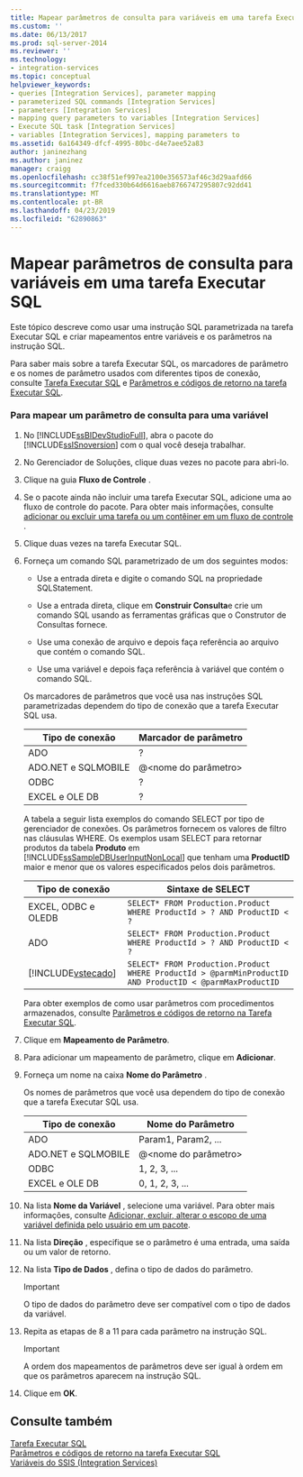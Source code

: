 ```yaml
---
title: Mapear parâmetros de consulta para variáveis em uma tarefa Executar SQL | Microsoft Docs
ms.custom: ''
ms.date: 06/13/2017
ms.prod: sql-server-2014
ms.reviewer: ''
ms.technology:
- integration-services
ms.topic: conceptual
helpviewer_keywords:
- queries [Integration Services], parameter mapping
- parameterized SQL commands [Integration Services]
- parameters [Integration Services]
- mapping query parameters to variables [Integration Services]
- Execute SQL task [Integration Services]
- variables [Integration Services], mapping parameters to
ms.assetid: 6a164349-dfcf-4995-80bc-d4e7aee52a83
author: janinezhang
ms.author: janinez
manager: craigg
ms.openlocfilehash: cc38f51ef997ea2100e356573af46c3d29aafd66
ms.sourcegitcommit: f7fced330b64d6616aeb8766747295807c92dd41
ms.translationtype: MT
ms.contentlocale: pt-BR
ms.lasthandoff: 04/23/2019
ms.locfileid: "62890863"
---
```

# <a name="map-query-parameters-to-variables-in-an-execute-sql-task"></a>Mapear parâmetros de consulta para variáveis em uma tarefa Executar SQL

  Este tópico descreve como usar uma instrução SQL parametrizada na tarefa Executar SQL e criar mapeamentos entre variáveis e os parâmetros na instrução SQL.  
  
 Para saber mais sobre a tarefa Executar SQL, os marcadores de parâmetro e os nomes de parâmetro usados com diferentes tipos de conexão, consulte [Tarefa Executar SQL](control-flow/execute-sql-task.md) e [Parâmetros e códigos de retorno na tarefa Executar SQL](../../2014/integration-services/parameters-and-return-codes-in-the-execute-sql-task.md).  
  
### <a name="to-map-a-query-parameter-to-a-variable"></a>Para mapear um parâmetro de consulta para uma variável  
  
1.  No [!INCLUDE[ssBIDevStudioFull](../includes/ssbidevstudiofull-md.md)], abra o pacote do [!INCLUDE[ssISnoversion](../includes/ssisnoversion-md.md)] com o qual você deseja trabalhar.  
  
2.  No Gerenciador de Soluções, clique duas vezes no pacote para abri-lo.  
  
3.  Clique na guia **Fluxo de Controle** .  
  
4.  Se o pacote ainda não incluir uma tarefa Executar SQL, adicione uma ao fluxo de controle do pacote. Para obter mais informações, consulte [adicionar ou excluir uma tarefa ou um contêiner em um fluxo de controle](control-flow/add-or-delete-a-task-or-a-container-in-a-control-flow.md)  
  .  
  
5.  Clique duas vezes na tarefa Executar SQL.  
  
6.  Forneça um comando SQL parametrizado de um dos seguintes modos:  
  
    -   Use a entrada direta e digite o comando SQL na propriedade SQLStatement.  
  
    -   Use a entrada direta, clique em **Construir Consulta**e crie um comando SQL usando as ferramentas gráficas que o Construtor de Consultas fornece.  
  
    -   Use uma conexão de arquivo e depois faça referência ao arquivo que contém o comando SQL.  
  
    -   Use uma variável e depois faça referência à variável que contém o comando SQL.  
  
     Os marcadores de parâmetros que você usa nas instruções SQL parametrizadas dependem do tipo de conexão que a tarefa Executar SQL usa.  
  
    |Tipo de conexão|Marcador de parâmetro|  
    |---------------------|----------------------|  
    |ADO|?|  
    |ADO.NET e SQLMOBILE|@\<nome do parâmetro>|  
    |ODBC|?|  
    |EXCEL e OLE DB|?|  
  
     A tabela a seguir lista exemplos do comando SELECT por tipo de gerenciador de conexões. Os parâmetros fornecem os valores de filtro nas cláusulas WHERE. Os exemplos usam SELECT para retornar produtos da tabela **Produto** em [!INCLUDE[ssSampleDBUserInputNonLocal](../includes/sssampledbuserinputnonlocal-md.md)] que tenham uma **ProductID** maior e menor que os valores especificados pelos dois parâmetros.  
  
    |Tipo de conexão|Sintaxe de SELECT|  
    |---------------------|-------------------|  
    |EXCEL, ODBC e OLEDB|`SELECT* FROM Production.Product WHERE ProductId > ? AND ProductID < ?`|  
    |ADO|`SELECT* FROM Production.Product WHERE ProductId > ? AND ProductID < ?`|  
    |[!INCLUDE[vstecado](../includes/vstecado-md.md)]|`SELECT* FROM Production.Product WHERE ProductId > @parmMinProductID AND ProductID < @parmMaxProductID`|  
  
     Para obter exemplos de como usar parâmetros com procedimentos armazenados, consulte [Parâmetros e códigos de retorno na Tarefa Executar SQL](../../2014/integration-services/parameters-and-return-codes-in-the-execute-sql-task.md).  
  
7.  Clique em **Mapeamento de Parâmetro**.  
  
8.  Para adicionar um mapeamento de parâmetro, clique em **Adicionar**.  
  
9. Forneça um nome na caixa **Nome do Parâmetro** .  
  
     Os nomes de parâmetros que você usa dependem do tipo de conexão que a tarefa Executar SQL usa.  
  
    |Tipo de conexão|Nome do Parâmetro|  
    |---------------------|--------------------|  
    |ADO|Param1, Param2, ...|  
    |ADO.NET e SQLMOBILE|@\<nome do parâmetro>|  
    |ODBC|1, 2, 3, ...|  
    |EXCEL e OLE DB|0, 1, 2, 3, ...|  
  
10. Na lista **Nome da Variável** , selecione uma variável. Para obter mais informações, consulte [Adicionar, excluir, alterar o escopo de uma variável definida pelo usuário em um pacote](../../2014/integration-services/add-delete-change-scope-of-user-defined-variable-in-a-package.md).  
  
11. Na lista **Direção** , especifique se o parâmetro é uma entrada, uma saída ou um valor de retorno.  
  
12. Na lista **Tipo de Dados** , defina o tipo de dados do parâmetro.  
  
    > [!IMPORTANT]  
    >  O tipo de dados do parâmetro deve ser compatível com o tipo de dados da variável.  
  
13. Repita as etapas de 8 a 11 para cada parâmetro na instrução SQL.  
  
    > [!IMPORTANT]  
    >  A ordem dos mapeamentos de parâmetros deve ser igual à ordem em que os parâmetros aparecem na instrução SQL.  
  
14. Clique em **OK**.  
  
## <a name="see-also"></a>Consulte também  
 [Tarefa Executar SQL](control-flow/execute-sql-task.md)   
 [Parâmetros e códigos de retorno na tarefa Executar SQL](../../2014/integration-services/parameters-and-return-codes-in-the-execute-sql-task.md)   
 [Variáveis do SSIS &#40;Integration Services&#41;](integration-services-ssis-variables.md)  
  
  

